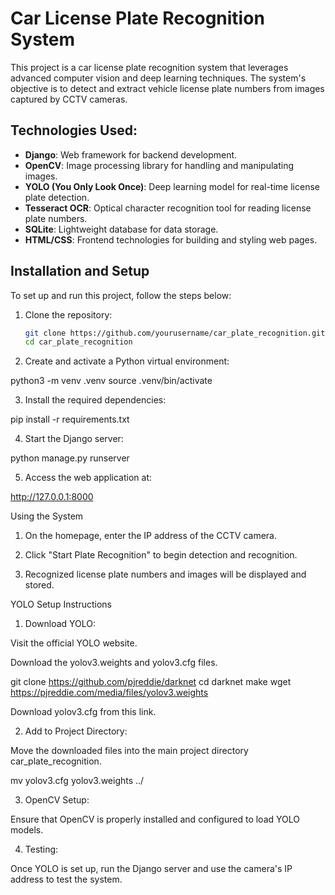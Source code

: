 # Car License Plate Recognition System

This project is a car license plate recognition system that leverages advanced computer vision and deep learning techniques. The system's objective is to detect and extract vehicle license plate numbers from images captured by CCTV cameras.

## Technologies Used:
- **Django**: Web framework for backend development.
- **OpenCV**: Image processing library for handling and manipulating images.
- **YOLO (You Only Look Once)**: Deep learning model for real-time license plate detection.
- **Tesseract OCR**: Optical character recognition tool for reading license plate numbers.
- **SQLite**: Lightweight database for data storage.
- **HTML/CSS**: Frontend technologies for building and styling web pages.

## Installation and Setup

To set up and run this project, follow the steps below:

1. Clone the repository:
   ```bash
   git clone https://github.com/yourusername/car_plate_recognition.git
   cd car_plate_recognition

2. Create and activate a Python virtual environment:

python3 -m venv .venv
source .venv/bin/activate


3. Install the required dependencies:

pip install -r requirements.txt


4. Start the Django server:

python manage.py runserver


5. Access the web application at:

http://127.0.0.1:8000



Using the System

1. On the homepage, enter the IP address of the CCTV camera.


2. Click "Start Plate Recognition" to begin detection and recognition.


3. Recognized license plate numbers and images will be displayed and stored.



YOLO Setup Instructions

1. Download YOLO:

Visit the official YOLO website.

Download the yolov3.weights and yolov3.cfg files.


git clone https://github.com/pjreddie/darknet
cd darknet
make
wget https://pjreddie.com/media/files/yolov3.weights

Download yolov3.cfg from this link.



2. Add to Project Directory:

Move the downloaded files into the main project directory car_plate_recognition.


mv yolov3.cfg yolov3.weights ../


3. OpenCV Setup:

Ensure that OpenCV is properly installed and configured to load YOLO models.



4. Testing:

Once YOLO is set up, run the Django server and use the camera's IP address to test the system.